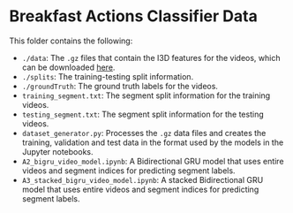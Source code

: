 # Breakfast Actions Classifier Data

This folder contains the following:

- `./data`: The `.gz` files that contain the I3D features for the videos, which can be downloaded [here](https://drive.google.com/drive/folders/1KtpuFYRGXByf_9ICPsCbGRBoR_hLsruh?usp=drive_open).
- `./splits`: The training-testing split information.
- `./groundTruth`: The ground truth labels for the videos.
- `training_segment.txt`: The segment split information for the training videos.
- `testing_segment.txt`: The segment split information for the testing videos.
- `dataset_generator.py`: Processes the `.gz` data files and creates the training, validation and test data in the format used by the models in the Jupyter notebooks.
- `A2_bigru_video_model.ipynb`: A Bidirectional GRU model that uses entire videos and segment indices for predicting segment labels.
- `A3_stacked_bigru_video_model.ipynb`: A stacked Bidirectional GRU model that uses entire videos and segment indices for predicting segment labels.
